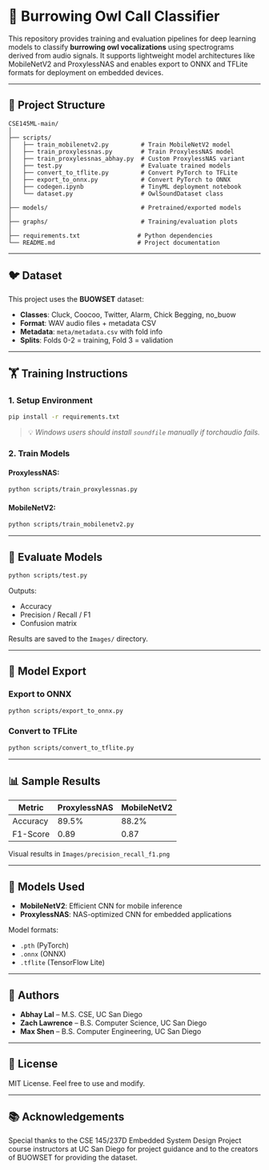 # 🦩 Burrowing Owl Call Classifier

This repository provides training and evaluation pipelines for deep learning models to classify **burrowing owl vocalizations** using spectrograms derived from audio signals. It supports lightweight model architectures like MobileNetV2 and ProxylessNAS and enables export to ONNX and TFLite formats for deployment on embedded devices.

---

## 📁 Project Structure

```
CSE145ML-main/
│
├── scripts/
│   ├── train_mobilenetv2.py         # Train MobileNetV2 model
│   ├── train_proxylessnas.py        # Train ProxylessNAS model
│   ├── train_proxylessnas_abhay.py  # Custom ProxylessNAS variant
│   ├── test.py                      # Evaluate trained models
│   ├── convert_to_tflite.py         # Convert PyTorch to TFLite
│   ├── export_to_onnx.py            # Convert PyTorch to ONNX
│   ├── codegen.ipynb                # TinyML deployment notebook
│   └── dataset.py                   # OwlSoundDataset class
│
├── models/                          # Pretrained/exported models
│
├── graphs/                          # Training/evaluation plots
│
├── requirements.txt                # Python dependencies
└── README.md                       # Project documentation
```

---

## 🐦 Dataset

This project uses the **BUOWSET** dataset:

* **Classes**: Cluck, Coocoo, Twitter, Alarm, Chick Begging, no\_buow
* **Format**: WAV audio files + metadata CSV
* **Metadata**: `meta/metadata.csv` with fold info
* **Splits**: Folds 0-2 = training, Fold 3 = validation

---

## 🏋️ Training Instructions

### 1. Setup Environment

```bash
pip install -r requirements.txt
```

> 💡 *Windows users should install `soundfile` manually if torchaudio fails.*

### 2. Train Models

#### ProxylessNAS:

```bash
python scripts/train_proxylessnas.py
```

#### MobileNetV2:

```bash
python scripts/train_mobilenetv2.py
```

---

## 🔢 Evaluate Models

```bash
python scripts/test.py
```

Outputs:

* Accuracy
* Precision / Recall / F1
* Confusion matrix

Results are saved to the `Images/` directory.

---

## 📆 Model Export

### Export to ONNX

```bash
python scripts/export_to_onnx.py
```

### Convert to TFLite

```bash
python scripts/convert_to_tflite.py
```

---

## 📊 Sample Results

| Metric   | ProxylessNAS | MobileNetV2 |
| -------- | ------------ | ----------- |
| Accuracy | 89.5%        | 88.2%       |
| F1-Score | 0.89         | 0.87        |

Visual results in `Images/precision_recall_f1.png`

---

## 🧠 Models Used

* **MobileNetV2**: Efficient CNN for mobile inference
* **ProxylessNAS**: NAS-optimized CNN for embedded applications

Model formats:

* `.pth` (PyTorch)
* `.onnx` (ONNX)
* `.tflite` (TensorFlow Lite)

---

## 🤖 Authors

* **Abhay Lal** – M.S. CSE, UC San Diego
* **Zach Lawrence** – B.S. Computer Science, UC San Diego
* **Max Shen** – B.S. Computer Engineering, UC San Diego

---

## 📜 License

MIT License. Feel free to use and modify.

---

## 📚 Acknowledgements

Special thanks to the CSE 145/237D Embedded System Design Project course instructors at UC San Diego for project guidance and to the creators of BUOWSET for providing the dataset.
